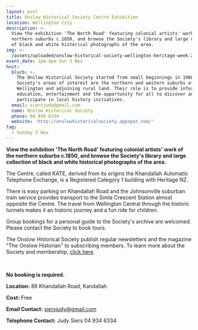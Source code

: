 ```yaml
---
layout: post
title: Onslow Historical Society Centre Exhibition
location: Wellington City
description: >-
  View the exhibition 'The North Road' featuring colonial artists' work of the
  northern suburbs c.1850, and browse the Society's library and large collection
  of black and white historical photographs of the area.
img: >-
  /assets/uploaded/onslow-historical-society-wellington-heritage-week-2019-min.jpg
event_date: 1pm-4pm Sun 3 Nov
host:
  blurb: >-
    The Onslow Historical Society started from small beginnings in 1968. The
    Society's areas of interest are the northern and western suburbs of
    Wellington and adjoining rural land. Their role is to provide information,
    education, entertainment and the opportunity for all to discover and
    participate in local history initiatives.
  email: siersjudy@gmail.com
  name: Onslow Historical Society
  phone: 04 934 6334
  website: 'http://onslowhistoricalsociety.appspot.com/'
tag:
  - Sunday 3 Nov
---
```

**View the exhibition 'The North Road' featuring colonial artists' work of the northern suburbs c.1850, and browse the Society's library and large collection of black and white historical photographs of the area.**

The Centre, called KATE, derived from its origins the Khandallah Automatic  Telephone Exchange, is a Registered Category 1 building with Heritage NZ. 

There is easy parking on Khandallah Road and the Johnsonville suburban train service provides transport to the Simla Crescent Station almost opposite the Centre. The travel from Wellington Central through the historic  tunnels makes it an historic  journey and a fun ride for children.

Group bookings for a personal guide to the Society's archive are welcomed. Please contact the Society to book tours.

The Onslow Historical Society publish regular newsletters and the magazine "The Onslow Historian" to subscribing members. To learn more about the Society and membership, [click here](http://onslowhistoricalsociety.appspot.com/). 

<br>

**No booking is required.**

**Location:** 86 Khandallah Road, Kandallah

**Cost:** Free

**Email Contact:** siersjudy@gmail.com

**Telephone Contact:** Judy Siers 04 934 6334
